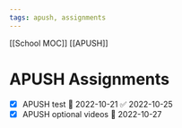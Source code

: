 ```yaml
---
tags: apush, assignments
---
```

[[School MOC]] [[APUSH]]
# APUSH Assignments
- [x] APUSH test 📅 2022-10-21 ✅ 2022-10-25
- [x] APUSH optional videos 📅 2022-10-27